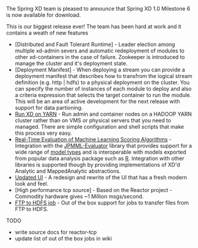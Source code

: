 The Spring XD team is pleased to announce that Spring XD 1.0 Milestone 6 is now available for download.

This is our biggest release ever!  The team has been hard at work and it contains a weath of new features

* [Distributed and Fault Tolerant Runtime] - Leader election among multiple xd-admin severs and automatic redeployment of modules to other xd-containers in the case of failure.  Zookeeper is introduced to manage the cluster and it's deployment state.
*  [Deployment Manifest] - When deploying a stream you can provide a deployment manifest that describes how to transfrom the logical stream definition (e.g.  http | hdfs) to a physical deployment on the cluster.  You can specify the number of instances of each module to deploy and also a criteria expression that selects the target container to run the module.  This will be an area of active development for the next release with support for data partioning.
* [Run XD on YARN](https://github.com/spring-projects/spring-xd/wiki/Running-on-YARN) - Run admin and container nodes on a HADOOP YARN cluster rather than on VMS or physical servers that you need to managed.  There are simple configuration and shell scripts that make this process very easy.
* [Real-Time Evaluation of Machine Learning Scoring Algorithms](https://github.com/spring-projects/spring-xd/wiki/Analytics) - Integration with the [JPMML-Evaluator](https://github.com/jpmml/jpmml-evaluator) library that provides support for a wide range of [model types](https://github.com/jpmml/jpmml-evaluator#features) and is interoperable with models exported from popular data analysis package such as [R](http://www.r-project.org/).  Integration with other libraries is supported though by providing implementations of XD'd Analytic and MappedAnalytic abstractions.
* [Updated UI](https://github.com/spring-projects/spring-xd/wiki/AdminUI) - A redesign and rewrite of the UI that has a fresh modern look and feel.  
* [High performance tcp source] - Based on the Reactor project - Commodity hardware gives ~1 Million msgs/second.
* [FTP to HDFS job](https://github.com/spring-projects/spring-xd/wiki/Batch-Jobs#ftp-to-hdfs-export-ftphdfs) - Out of the box support for jobs to transfer files from FTP to HDFS.


TODO 

* write source docs for reactor-tcp
* update list of out of the box jobs in wiki
     


